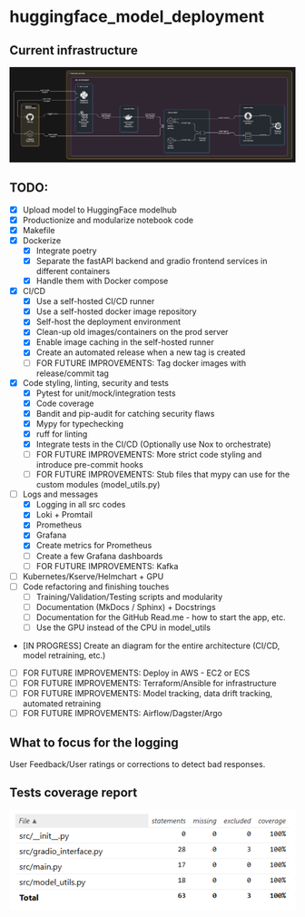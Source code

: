 # huggingface_model_deployment

## Current infrastructure
![Infrastructure](docs/img/infrastructure-diagram.png)

## TODO:
- [X] Upload model to HuggingFace modelhub
- [X] Productionize and modularize notebook code
- [X] Makefile
- [X] Dockerize
    - [X] Integrate poetry
    - [X] Separate the fastAPI backend and gradio frontend services in different containers
    - [X] Handle them with Docker compose
- [X] CI/CD
    - [X] Use a self-hosted CI/CD runner
    - [X] Use a self-hosted docker image repository
    - [X] Self-host the deployment environment
    - [X] Clean-up old images/containers on the prod server
    - [X] Enable image caching in the self-hosted runner
    - [X] Create an automated release when a new tag is created
    - [ ] FOR FUTURE IMPROVEMENTS: Tag docker images with release/commit tag
- [X] Code styling, linting, security and tests
    - [X] Pytest for unit/mock/integration tests
    - [X] Code coverage
    - [X] Bandit and pip-audit for catching security flaws
    - [X] Mypy for typechecking
    - [X] ruff for linting
    - [X] Integrate tests in the CI/CD (Optionally use Nox to orchestrate)
    - [ ] FOR FUTURE IMPROVEMENTS: More strict code styling and introduce pre-commit hooks
    - [ ] FOR FUTURE IMPROVEMENTS: Stub files that mypy can use for the custom modules (model_utils.py)
- [ ] Logs and messages
    - [X] Logging in all src codes
    - [X] Loki + Promtail
    - [X] Prometheus
    - [X] Grafana
    - [X] Create metrics for Prometheus
    - [ ] Create a few Grafana dashboards
    - [ ] FOR FUTURE IMPROVEMENTS: Kafka
- [ ] Kubernetes/Kserve/Helmchart + GPU
- [ ] Code refactoring and finishing touches
    - [ ] Training/Validation/Testing scripts and modularity
    - [ ] Documentation (MkDocs / Sphinx) + Docstrings
    - [ ] Documentation for the GitHub Read.me - how to start the app, etc.
    - [ ] Use the GPU instead of the CPU in model_utils
- [IN PROGRESS] Create an diagram for the entire architecture (CI/CD, model retraining, etc.)

- [ ] FOR FUTURE IMPROVEMENTS: Deploy in AWS - EC2 or ECS
- [ ] FOR FUTURE IMPROVEMENTS: Terraform/Ansible for infrastructure
- [ ] FOR FUTURE IMPROVEMENTS: Model tracking, data drift tracking, automated retraining
- [ ] FOR FUTURE IMPROVEMENTS: Airflow/Dagster/Argo

## What to focus for the logging
User Feedback/User ratings or corrections to detect bad responses.

## Tests coverage report
![Tests coverage report](docs/img/tests-coverage-report.png)
